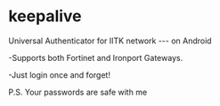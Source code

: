 # keepalive
Universal Authenticator for IITK network --- on Android

-Supports both Fortinet and Ironport Gateways.

-Just login once and forget!

P.S. Your passwords are safe with me
